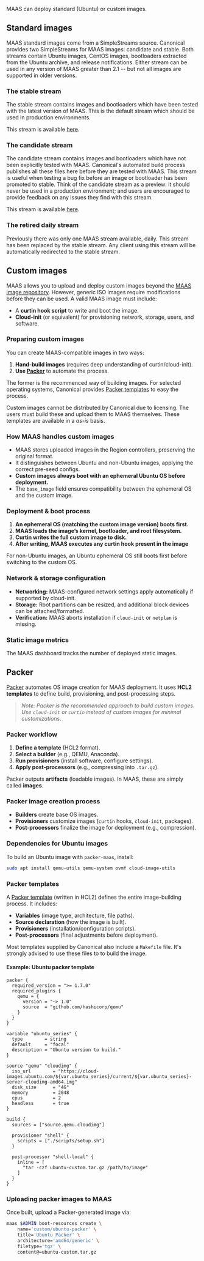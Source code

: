 MAAS can deploy standard (Ubuntu) or custom images.

## Standard images

MAAS standard images come from a SimpleStreams source. Canonical provides two SimpleStreams for MAAS images: candidate and stable. Both streams contain Ubuntu images, CentOS images, bootloaders extracted from the Ubuntu archive, and release notifications. Either stream can be used in any version of MAAS greater than 2.1 -- but not all images are supported in older versions.

### The stable stream

The stable stream contains images and bootloaders which have been tested with the latest version of MAAS. This is the default stream which should be used in production environments.  

This stream is available [here](http://images.maas.io/ephemeral-v3/stable).

### The candidate stream

The candidate stream contains images and bootloaders which have not been explicitly tested with MAAS. Canonical's automated build process publishes all these files here before they are tested with MAAS. This stream is useful when testing a bug fix before an image or bootloader has been promoted to stable. Think of the candidate stream as a preview: it should never be used in a production environment; and users are encouraged to provide feedback on any issues they find with this stream.

This stream is available [here](http://images.maas.io/ephemeral-v3/candidate).

### The retired daily stream

Previously there was only one MAAS stream available, daily. This stream has been replaced by the stable stream. Any client using this stream will be automatically redirected to the stable stream.

## Custom images

MAAS allows you to upload and deploy custom images beyond the [MAAS image repository](http://images.maas.io). However, generic ISO images require modifications before they can be used. A valid MAAS image must include:  

- A **curtin hook script** to write and boot the image.  
- **Cloud-init** (or equivalent) for provisioning network, storage, users, and software.  

### Preparing custom images  

You can create MAAS-compatible images in two ways:  

1. **Hand-build images** (requires deep understanding of curtin/cloud-init).  
2. **Use [Packer](https://www.packer.io)** to automate the process.  

The former is the recommenced way of building images. For selected operating systems, Canonical provides [Packer templates](https://github.com/canonical/packer-maas) to easy the process. 

Custom images cannot be distributed by Canonical due to licensing. The users must build these and upload them to MAAS themselves. These templates are available in a *as-is* basis.

### How MAAS handles custom images  

- MAAS stores uploaded images in the Region controllers, preserving the original format.  
- It distinguishes between Ubuntu and non-Ubuntu images, applying the correct pre-seed configs.  
- **Custom images always boot with an ephemeral Ubuntu OS before deployment.**  
- The `base_image` field ensures compatibility between the ephemeral OS and the custom image.  

### Deployment & boot process  

1. **An ephemeral OS (matching the custom image version) boots first.**  
2. **MAAS loads the image’s kernel, bootloader, and root filesystem.**  
3. **Curtin writes the full custom image to disk.**  
4. **After writing, MAAS executes any curtin hook present in the image**  

For non-Ubuntu images, an Ubuntu ephemeral OS still boots first before switching to the custom OS.  

### Network & storage configuration  

- **Networking:** MAAS-configured network settings apply automatically if supported by cloud-init.  
- **Storage:** Root partitions can be resized, and additional block devices can be attached/formatted.  
- **Verification:** MAAS aborts installation if `cloud-init` or `netplan` is missing.  

### Static image metrics  

The MAAS dashboard tracks the number of deployed static images.  

## Packer  

[Packer](https://www.packer.io/docs) automates OS image creation for MAAS deployment. It uses **HCL2 templates** to define build, provisioning, and post-processing steps.  

> *Note: Packer is the recommended approach to build custom images. Use `cloud-init` or `curtin` instead of custom images for minimal customizations.*
### Packer workflow  

1. **Define a template** (HCL2 format).  
2. **Select a builder** (e.g., QEMU, Anaconda).  
3. **Run provisioners** (install software, configure settings).  
4. **Apply post-processors** (e.g., compressing into `.tar.gz`).  

Packer outputs **artifacts** (loadable images). In MAAS, these are simply called **images**.  

### Packer image creation process  

- **Builders** create base OS images.  
- **Provisioners** customize images (`curtin` hooks, `cloud-init`, packages).  
- **Post-processors** finalize the image for deployment (e.g., compression).  

### Dependencies for Ubuntu images  

To build an Ubuntu image with `packer-maas`, install:  

```bash
sudo apt install qemu-utils qemu-system ovmf cloud-image-utils
```

### Packer templates  

A [Packer template](https://github.com/canonical/packer-maas) (written in HCL2) defines the entire image-building process. It includes:  

- **Variables** (image type, architecture, file paths).  
- **Source declaration** (how the image is built).  
- **Provisioners** (installation/configuration scripts).  
- **Post-processors** (final adjustments before deployment).  

Most templates supplied by Canonical also include a `Makefile` file. It's strongly advised to use these files to to build the image.

#### Example: Ubuntu packer template  

```hcl
packer {
  required_version = ">= 1.7.0"
  required_plugins {
    qemu = {
      version = "~> 1.0"
      source  = "github.com/hashicorp/qemu"
    }
  }
}

variable "ubuntu_series" {
  type        = string
  default     = "focal"
  description = "Ubuntu version to build."
}

source "qemu" "cloudimg" {
  iso_url        = "https://cloud-images.ubuntu.com/${var.ubuntu_series}/current/${var.ubuntu_series}-server-cloudimg-amd64.img"
  disk_size      = "4G"
  memory         = 2048
  cpus           = 2
  headless       = true
}

build {
  sources = ["source.qemu.cloudimg"]

  provisioner "shell" {
    scripts = ["./scripts/setup.sh"]
  }

  post-processor "shell-local" {
    inline = [
      "tar -czf ubuntu-custom.tar.gz /path/to/image"
    ]
  }
}
```

### Uploading packer images to MAAS  

Once built, upload a Packer-generated image via:  

```bash
maas $ADMIN boot-resources create \
    name='custom/ubuntu-packer' \
    title='Ubuntu Packer' \
    architecture='amd64/generic' \
    filetype='tgz' \
    content@=ubuntu-custom.tar.gz
```
